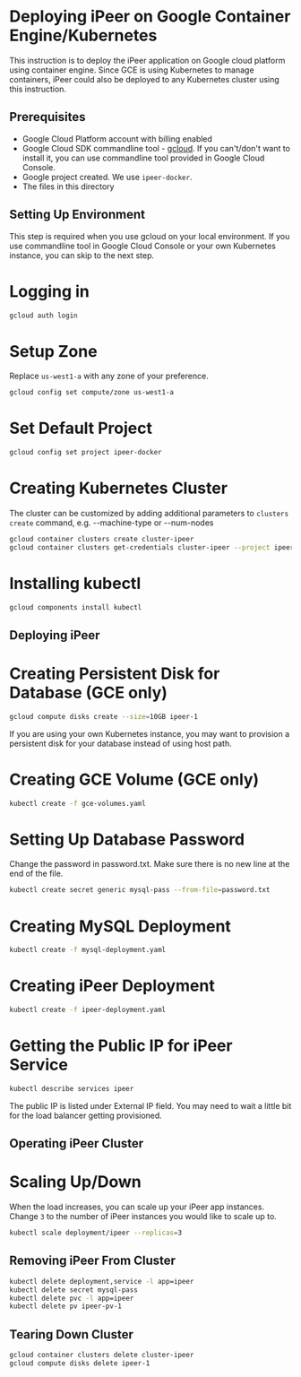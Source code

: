 Deploying iPeer on Google Container Engine/Kubernetes
==================================================

This instruction is to deploy the iPeer application on Google cloud platform using container engine. Since GCE is using Kubernetes to manage containers, iPeer could also be deployed to any Kubernetes cluster using this instruction.


Prerequisites
-------------
* Google Cloud Platform account with billing enabled
* Google Cloud SDK commandline tool - [gcloud](https://cloud.google.com/sdk/). If you can't/don't want to install it, you can use commandline tool provided in Google Cloud Console.
* Google project created. We use `ipeer-docker`.
* The files in this directory

Setting Up Environment
----------------------
This step is required when you use gcloud on your local environment. If you use commandline tool in Google Cloud Console or your own Kubernetes instance, you can skip to the next step.

# Logging in
```bash
gcloud auth login
```

# Setup Zone
Replace `us-west1-a` with any zone of your preference.

```bash
gcloud config set compute/zone us-west1-a
```

# Set Default Project
```bash
gcloud config set project ipeer-docker
```

# Creating Kubernetes Cluster
The cluster can be customized by adding additional parameters to `clusters create` command, e.g. --machine-type or --num-nodes
```bash
gcloud container clusters create cluster-ipeer
gcloud container clusters get-credentials cluster-ipeer --project ipeer-docker
```

# Installing kubectl
```bash
gcloud components install kubectl
```

Deploying iPeer
---------------

# Creating Persistent Disk for Database (GCE only)
```bash
gcloud compute disks create --size=10GB ipeer-1
```
If you are using your own Kubernetes instance, you may want to provision a persistent disk for your database instead of using host path.

# Creating GCE Volume (GCE only)
```bash
kubectl create -f gce-volumes.yaml
```

# Setting Up Database Password
Change the password in password.txt. Make sure there is no new line at the end of the file.
```bash
kubectl create secret generic mysql-pass --from-file=password.txt
```

# Creating MySQL Deployment
```bash
kubectl create -f mysql-deployment.yaml
```

# Creating iPeer Deployment
```bash
kubectl create -f ipeer-deployment.yaml
```

# Getting the Public IP for iPeer Service
```bash
kubectl describe services ipeer
```
The public IP is listed under External IP field. You may need to wait a little bit for the load balancer getting provisioned.

Operating iPeer Cluster
-----------------------

# Scaling Up/Down
When the load increases, you can scale up your iPeer app instances. Change `3` to the number of iPeer instances you would like to scale up to.
```bash
kubectl scale deployment/ipeer --replicas=3
```

Removing iPeer From Cluster
---------------------------

```bash
kubectl delete deployment,service -l app=ipeer
kubectl delete secret mysql-pass
kubectl delete pvc -l app=ipeer
kubectl delete pv ipeer-pv-1
```

Tearing Down Cluster
--------------------

```bash
gcloud container clusters delete cluster-ipeer
gcloud compute disks delete ipeer-1
```
